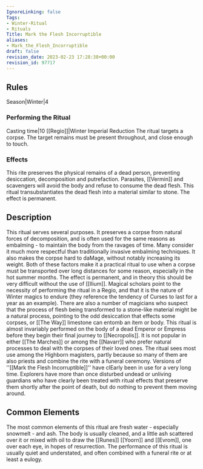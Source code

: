 ```yaml
---
IgnoreLinking: false
Tags:
- Winter-Ritual
- Rituals
Title: Mark the Flesh Incorruptible
aliases:
- Mark_the_Flesh_Incorruptible
draft: false
revision_date: 2023-02-23 17:28:38+00:00
revision_id: 97717
---
```


## Rules
Season|Winter|4
### Performing the Ritual
Casting time|10 [[Regio]]|Winter Imperial Reduction The ritual targets a corpse. The target remains must be present throughout, and close enough to touch.
### Effects
This rite preserves the physical remains of a dead person, preventing desiccation, decomposition and putrefaction. Parasites, [[Vermin]] and scavengers will avoid the body and refuse to consume the dead flesh.
This ritual transubstantiates the dead flesh into a material similar to stone. 
The effect is permanent.
## Description
This ritual serves several purposes. It preserves a corpse from natural forces of decomposition, and is often used for the same reasons as embalming - to maintain the body from the ravages of time. Many consider it much more respectful than traditionally invasive embalming techniques. It also makes the corpse hard to daMage, without notably increasing its weight. Both of these factors make it a practical ritual to use when a corpse must be transported over long distances for some reason, especially in the hot summer months.
The effect is permanent, and in theory this should be very difficult without the use of [[Ilium]]. Magical scholars point to the necessity of performing the ritual in a Regio, and that it is the nature of Winter magics to endure (they reference the tendency of Curses to last for a year as an example). There are also a number of magicians who suspect that the process of flesh being transformed to a stone-like material might be a natural process, pointing to the odd desiccation that effects some corpses, or [[The Way]] limestone can entomb an item or body.
This ritual is almost invariably performed on the body of a dead Emperor or Empress before they begin their final journey to [[Necropolis]]. It is not popular in either [[The Marches]] or among the [[Navarr]] who prefer natural processes to deal with the corpses of their loved ones. The ritual sees most use among the Highborn magisters, partly because so many of them are also priests and combine the rite with a funeral ceremony.
Versions of ''[[Mark the Flesh Incorruptible]]'' have clEarly been in use for a very long time. Explorers have more than once disturbed undead or unliving guardians who have clearly been treated with ritual effects that preserve them shortly after the point of death, but do nothing to prevent them moving around.
## Common Elements
The most common elements of this ritual are fresh water - especially snowmelt - and ash. The body is usually cleaned, and a little ash scattered over it or mixed with oil to draw the [[Runes]] [[Yoorn]] and [[Evrom]], one over each eye, in hopes of resurrection. The performance of this ritual is usually quiet and understated, and often combined with a funeral rite or at least a eulogy.